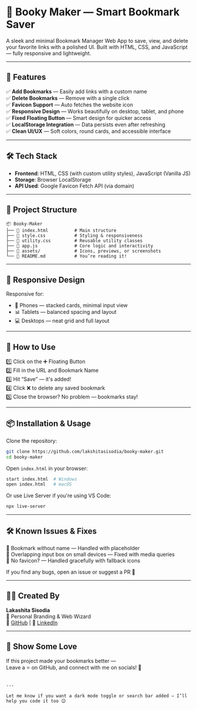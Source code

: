 # 🔖 Booky Maker — Smart Bookmark Saver

A sleek and minimal Bookmark Manager Web App to save, view, and delete your favorite links with a polished UI. Built with HTML, CSS, and JavaScript — fully responsive and lightweight.

---

## 🚀 Features

✅ **Add Bookmarks** — Easily add links with a custom name  
✅ **Delete Bookmarks** — Remove with a single click  
✅ **Favicon Support** — Auto fetches the website icon  
✅ **Responsive Design** — Works beautifully on desktop, tablet, and phone  
✅ **Fixed Floating Button** — Smart design for quicker access  
✅ **LocalStorage Integration** — Data persists even after refreshing  
✅ **Clean UI/UX** — Soft colors, round cards, and accessible interface

---

## 🛠️ Tech Stack

- **Frontend**: HTML, CSS (with custom utility styles), JavaScript (Vanilla JS)
- **Storage**: Browser LocalStorage
- **API Used**: Google Favicon Fetch API (via domain)

---

## 📂 Project Structure

```
📦 Booky-Maker
├── 📄 index.html          # Main structure
├── 🎨 style.css           # Styling & responsiveness
├── 📁 utility.css         # Reusable utility classes
├── 🧠 app.js              # Core logic and interactivity
├── 📁 assets/             # Icons, previews, or screenshots
└── 📄 README.md           # You’re reading it!
```

---

## 📲 Responsive Design

Responsive for:
- 📱 Phones — stacked cards, minimal input view
- 📊 Tablets — balanced spacing and layout
- 💻 Desktops — neat grid and full layout

---

## 🎯 How to Use

1️⃣ Click on the ➕ Floating Button  
2️⃣ Fill in the URL and Bookmark Name  
3️⃣ Hit “Save” — it's added!  
4️⃣ Click ❌ to delete any saved bookmark  
5️⃣ Close the browser? No problem — bookmarks stay!

---

## 📦 Installation & Usage

Clone the repository:

```bash
git clone https://github.com/lakshitasisodia/booky-maker.git
cd booky-maker
```

Open `index.html` in your browser:

```bash
start index.html  # Windows  
open index.html   # macOS  
```

Or use Live Server if you're using VS Code:

```bash
npx live-server
```

---

## 🛠️ Known Issues & Fixes

🔹 Bookmark without name — Handled with placeholder  
🔹 Overlapping input box on small devices — Fixed with media queries  
🔹 No favicon? — Handled gracefully with fallback icons

If you find any bugs, open an issue or suggest a PR 💬

---


## 👩‍💻 Created By

**Lakashita Sisodia**  
💼 Personal Branding & Web Wizard  
🐙 [GitHub](https://github.com/lakshitasisodia) | 💼 [LinkedIn](https://in.linkedin.com/in/lakshita-singh-sisodia-796266290)

---

## 🌟 Show Some Love

If this project made your bookmarks better —  
Leave a ⭐ on GitHub, and connect with me on socials! 💖  
```

---

Let me know if you want a dark mode toggle or search bar added — I’ll help you code it too 😉
